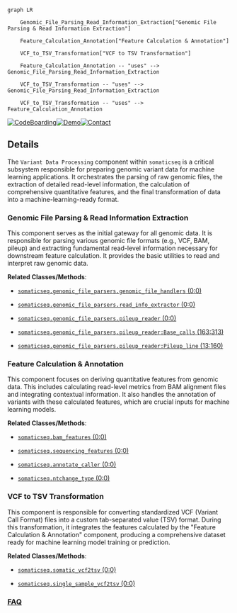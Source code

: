 ```mermaid

graph LR

    Genomic_File_Parsing_Read_Information_Extraction["Genomic File Parsing & Read Information Extraction"]

    Feature_Calculation_Annotation["Feature Calculation & Annotation"]

    VCF_to_TSV_Transformation["VCF to TSV Transformation"]

    Feature_Calculation_Annotation -- "uses" --> Genomic_File_Parsing_Read_Information_Extraction

    VCF_to_TSV_Transformation -- "uses" --> Genomic_File_Parsing_Read_Information_Extraction

    VCF_to_TSV_Transformation -- "uses" --> Feature_Calculation_Annotation

```



[![CodeBoarding](https://img.shields.io/badge/Generated%20by-CodeBoarding-9cf?style=flat-square)](https://github.com/CodeBoarding/GeneratedOnBoardings)[![Demo](https://img.shields.io/badge/Try%20our-Demo-blue?style=flat-square)](https://www.codeboarding.org/demo)[![Contact](https://img.shields.io/badge/Contact%20us%20-%20contact@codeboarding.org-lightgrey?style=flat-square)](mailto:contact@codeboarding.org)



## Details



The `Variant Data Processing` component within `somaticseq` is a critical subsystem responsible for preparing genomic variant data for machine learning applications. It orchestrates the parsing of raw genomic files, the extraction of detailed read-level information, the calculation of comprehensive quantitative features, and the final transformation of data into a machine-learning-ready format.



### Genomic File Parsing & Read Information Extraction

This component serves as the initial gateway for all genomic data. It is responsible for parsing various genomic file formats (e.g., VCF, BAM, pileup) and extracting fundamental read-level information necessary for downstream feature calculation. It provides the basic utilities to read and interpret raw genomic data.





**Related Classes/Methods**:



- <a href="https://github.com/bioinform/somaticseq/somaticseq/genomic_file_parsers/genomic_file_handlers.py#L0-L0" target="_blank" rel="noopener noreferrer">`somaticseq.genomic_file_parsers.genomic_file_handlers` (0:0)</a>

- <a href="https://github.com/bioinform/somaticseq/somaticseq/genomic_file_parsers/read_info_extractor.py#L0-L0" target="_blank" rel="noopener noreferrer">`somaticseq.genomic_file_parsers.read_info_extractor` (0:0)</a>

- <a href="https://github.com/bioinform/somaticseq/somaticseq/genomic_file_parsers/pileup_reader.py#L0-L0" target="_blank" rel="noopener noreferrer">`somaticseq.genomic_file_parsers.pileup_reader` (0:0)</a>

- <a href="https://github.com/bioinform/somaticseq/somaticseq/genomic_file_parsers/pileup_reader.py#L163-L313" target="_blank" rel="noopener noreferrer">`somaticseq.genomic_file_parsers.pileup_reader:Base_calls` (163:313)</a>

- <a href="https://github.com/bioinform/somaticseq/somaticseq/genomic_file_parsers/pileup_reader.py#L13-L160" target="_blank" rel="noopener noreferrer">`somaticseq.genomic_file_parsers.pileup_reader:Pileup_line` (13:160)</a>





### Feature Calculation & Annotation

This component focuses on deriving quantitative features from genomic data. This includes calculating read-level metrics from BAM alignment files and integrating contextual information. It also handles the annotation of variants with these calculated features, which are crucial inputs for machine learning models.





**Related Classes/Methods**:



- <a href="https://github.com/bioinform/somaticseq/somaticseq/bam_features.py#L0-L0" target="_blank" rel="noopener noreferrer">`somaticseq.bam_features` (0:0)</a>

- <a href="https://github.com/bioinform/somaticseq/somaticseq/sequencing_features.py#L0-L0" target="_blank" rel="noopener noreferrer">`somaticseq.sequencing_features` (0:0)</a>

- <a href="https://github.com/bioinform/somaticseq/somaticseq/annotate_caller.py#L0-L0" target="_blank" rel="noopener noreferrer">`somaticseq.annotate_caller` (0:0)</a>

- <a href="https://github.com/bioinform/somaticseq/somaticseq/ntchange_type.py#L0-L0" target="_blank" rel="noopener noreferrer">`somaticseq.ntchange_type` (0:0)</a>





### VCF to TSV Transformation

This component is responsible for converting standardized VCF (Variant Call Format) files into a custom tab-separated value (TSV) format. During this transformation, it integrates the features calculated by the "Feature Calculation & Annotation" component, producing a comprehensive dataset ready for machine learning model training or prediction.





**Related Classes/Methods**:



- <a href="https://github.com/bioinform/somaticseq/somaticseq/somatic_vcf2tsv.py#L0-L0" target="_blank" rel="noopener noreferrer">`somaticseq.somatic_vcf2tsv` (0:0)</a>

- <a href="https://github.com/bioinform/somaticseq/somaticseq/single_sample_vcf2tsv.py#L0-L0" target="_blank" rel="noopener noreferrer">`somaticseq.single_sample_vcf2tsv` (0:0)</a>









### [FAQ](https://github.com/CodeBoarding/GeneratedOnBoardings/tree/main?tab=readme-ov-file#faq)